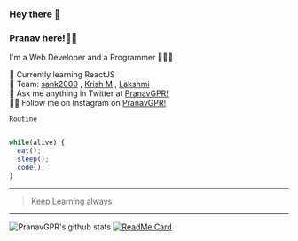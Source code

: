 ### Hey there 👋

### Pranav here!🧑🏻

 I'm a Web Developer and a Programmer 👨🏻‍💻

 🌱 Currently learning ReactJS<br>
 👯 Team: [sank2000](https://github.com/sank2000 "GitHub of Santhosh")  , [Krish M](https://github.com/KrishnaMoorthy12 "GitHub of KrishnaMoorthy") , [Lakshmi](https://github.com/Lakshmi2k1 "GitHub of Lakshmi")<br>
 💬 Ask me anything in Twitter at [PranavGPR!](https://twitter.com/pranav_gpr "Twitter account of mee!!!")<br>
 ✌🏻 Follow me on Instagram on [PranavGPR!](https://instagram.com/i_m_mystrix "Insta account of mee!!!")

 `Routine`
 
 ```javascript
 
 while(alive) {
   eat();
   sleep();
   code();
 }
 ```
 ---
 
>Keep Learning always

***


![PranavGPR's github stats](https://github-readme-stats.vercel.app/api?username=PranavGPR&show_icons=true&theme=tokyonight)  [![ReadMe Card](https://github-readme-stats.vercel.app/api/pin/?username=PranavGPR&repo=github-readme-stats)](https://github.com/PranavGPR/NexterByGPR)
